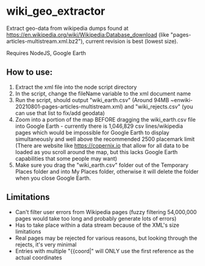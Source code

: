 # wiki_geo_extractor
Extract geo-data from wikipedia dumps found at https://en.wikipedia.org/wiki/Wikipedia:Database_download (like "pages-articles-multistream.xml.bz2"), current revision is best (lowest size).

Requires NodeJS, Google Earth

## How to use:
1. Extract the xml file into the node script directory
2. In the script, change the fileName variable to the xml document name
3. Run the script, should output "wiki_earth.csv" (Around 94MB ~enwiki-20210801-pages-articles-multistream.xml) and "wiki_rejects.csv" (you can use that list to fix/add geodata)
4. Zoom into a portion of the map BEFORE dragging the wiki_earth.csv file into Google Earth - currently there is 1,046,829 csv lines/wikipedia pages which would be impossible for Google Earth to display simultaneously and well above the recommended 2500 placemark limit (There are website like https://copernix.io that allow for all data to be loaded as you scroll around the map, but this lacks Google Earth capabilities that some people may want)
5. Make sure you drag the "wiki_earth.csv" folder out of the Temporary Places folder and into My Places folder, otherwise it will delete the folder when you close Google Earth.

## Limitations
* Can't filter user errors from Wikipedia pages (fuzzy filtering 54,000,000 pages would take too long and probably generate lots of errors)
* Has to take place within a data stream because of the XML's size limitations
* Real pages may be rejected for various reasons, but looking through the rejects, it's very minimal
* Entries with multiple "{{coord|" will ONLY use the first reference as the actual coordinates

